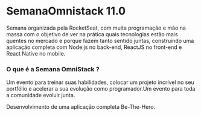 # SemanaOmnistack 11.0
Semana organizada pela RocketSeat, com muita programação e mão na massa com o objetivo de ver na prática quais tecnologias estão mais quentes no mercado e porque fazem tanto sentido juntas, construindo uma aplicação completa com Node.js no back-end, ReactJS no front-end e React Native no mobile.

### O que é a Semana OmniStack ?
Um evento para treinar suas habilidades, colocar um projeto incrível no seu portfólio e acelerar a sua evolução como programador.Um evento para toda a comunidade evoluir junta.

Desenvolvimento de uma aplicação completa Be-The-Hero.
